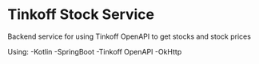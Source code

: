 # Tinkoff Stock Service

Backend service for using Tinkoff OpenAPI to get stocks and stock prices

Using:
-Kotlin
-SpringBoot
-Tinkoff OpenAPI
-OkHttp
